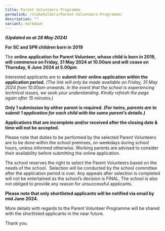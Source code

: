 ```yaml
---
title: Parent Volunteers Programme
permalink: /stakeholders/Parent-Volunteers-Programme/
description: ""
variant: markdown
---
```

**_(Updated as at 28 May 2024)_**

**For SC and SPR children born in 2019**

The **online application for Parent Volunteer, whose child is born in 2019, will** **commence on Friday, 31 May 2024 at 10.00am and will** **cease on Thursday, 6 June 2024 at 5.00pm**.

Interested applicants are to **submit their online application within the application period.** _(The link will only be made available on Friday, 31 May 2024 from 10.00am onwards. In the event that the school is experiencing technical issues, we seek your understanding. Kindly refresh the page again after 15 minutes.)_

**Only 1 submission by either parent is** **required. _(For twins, parents are to submit 1 application for each child with the same parent’s details.)_**

**Applications that are incomplete and/or received after the closing date & time will not be accepted.**

Please note that duties to be performed by the selected Parent Volunteers are to be done within the school premises, on weekdays during school hours, unless informed otherwise. Working parents are advised to consider their availability before submitting the online application.

The school reserves the right to select the Parent Volunteers based on the needs of the school.  Selection will be conducted by the school committee after the application period is over. Any appeals after selection is completed will not be entertained as the school’s decision is FINAL. The school is also not obliged to provide any reason for unsuccessful applicants.

**Please note that only shortlisted applicants will be notified via email by mid June 2024.**

More details with regards to the Parent Volunteer Programme will be shared with the shortlisted applicants in the near future.

Thank you.